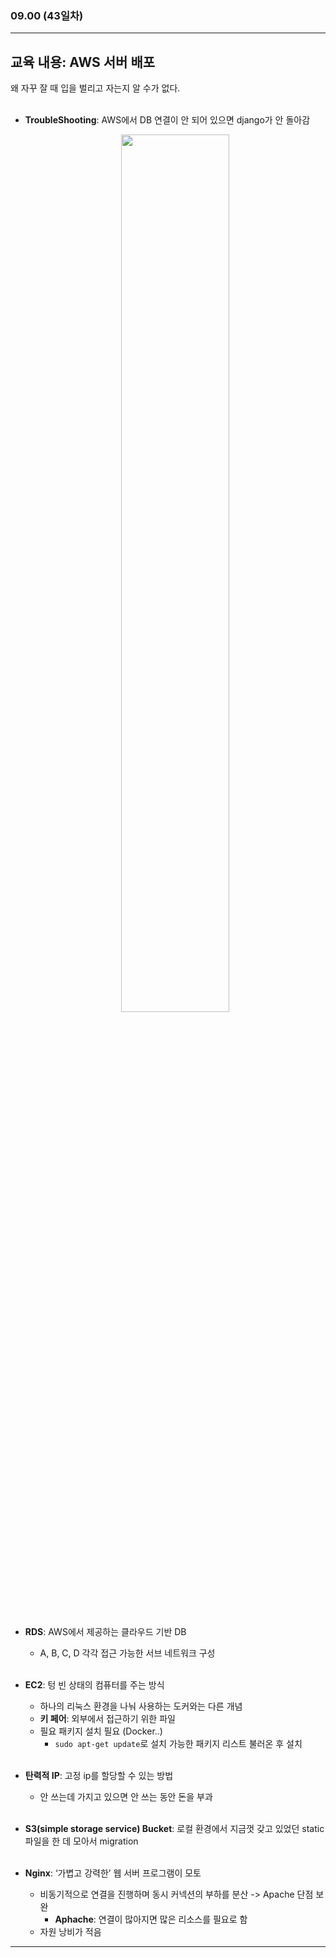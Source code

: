###  09.00 (43일차)
---
교육 내용: AWS 서버 배포 
---
왜 자꾸 잘 때 입을 벌리고 자는지 알 수가 없다. 
<br><br>

- **TroubleShooting**: AWS에서 DB 연결이 안 되어 있으면 django가 안 돌아감
  <p align="center">
  <img src="https://github.com/user-attachments/assets/054476ea-6f7e-42d2-bb77-46b39ac51b5a" width="60%" /> </p><br>

- **RDS**: AWS에서 제공하는 클라우드 기반 DB
  - A, B, C, D 각각 접근 가능한 서브 네트워크 구성
<br><br>

- **EC2**: 텅 빈 상태의 컴퓨터를 주는 방식
  - 하나의 리눅스 환경을 나눠 사용하는 도커와는 다른 개념
  - **키 페어**: 외부에서 접근하기 위한 파일
  - 필요 패키지 설치 필요 (Docker..)
    - `sudo apt-get update`로 설치 가능한 패키지 리스트 불러온 후 설치
<br><br>

- **탄력적 IP**: 고정 ip를 할당할 수 있는 방법 
  - 안 쓰는데 가지고 있으면 안 쓰는 동안 돈을 부과
<br><br>

- **S3(simple storage service) Bucket**: 로컬 환경에서 지금껏 갖고 있었던 static 파일을 한 데 모아서 migration
  <br><br>

- **Nginx**: ‘가볍고 강력한’ 웹 서버 프로그램이 모토
  - 비동기적으로 연결을 진행하며 동시 커넥션의 부하를 분산 -> Apache 단점 보완
    - **Aphache**: 연결이 많아지면 많은 리소스를 필요로 함
  - 자원 낭비가 적음 
***
